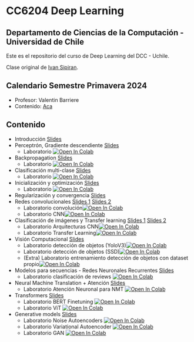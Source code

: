 # CC6204 Deep Learning
## Departamento de Ciencias de la Computación - Universidad de Chile

Este es el repositorio del curso de Deep Learning del DCC - Uchile.

Clase original de [Ivan Sipiran](https://github.com/ivansipiran).

## Calendario Semestre Primavera 2024
* Profesor: Valentin Barriere
* Contenido: [Aca](./calendario.md)

## Contenido
* Introducción [Slides](./Slides/1_Introduccion.pdf)
* Perceptrón, Gradiente descendiente [Slides](./Slides/2_Perceptron_GD.pdf)
  * Laboratorio [![Open In Colab](https://colab.research.google.com/assets/colab-badge.svg)](http://colab.research.google.com/github/ivansipiran/CC6204-Deep-Learning/blob/main/Labs/Lab1_BinaryClassifier.ipynb) 
* Backpropagation [Slides](./Slides/3_Backpropagation.pdf)
    * Laboratorio [![Open In Colab](https://colab.research.google.com/assets/colab-badge.svg)](http://colab.research.google.com/github/ivansipiran/CC6204-Deep-Learning/blob/main/Labs/Lab2_Backpropagation.ipynb) 
* Clasificación multi-clase [Slides](./Slides/4_Softmax_CEL.pdf)
    * Laboratorio [![Open In Colab](https://colab.research.google.com/assets/colab-badge.svg)](http://colab.research.google.com/github/ivansipiran/CC6204-Deep-Learning/blob/main/Labs/Lab3_MNIST_multiclass.ipynb) 
* Inicialización y optimización [Slides](./Slides/5_Initialization_optimization.pdf)
    * Laboratorio [![Open In Colab](https://colab.research.google.com/assets/colab-badge.svg)](http://colab.research.google.com/github/ivansipiran/CC6204-Deep-Learning/blob/main/Labs/Lab4_optimization.ipynb) 
* Regularización y convergencia [Slides](./Slides/6_Regularization_convergence.pdf)
* Redes convolucionales [Slides 1](./Slides/7_CNN1.pdf) [Slides 2](./Slides/8_CNN2.pdf)
    * Laboratorio convolución[![Open In Colab](https://colab.research.google.com/assets/colab-badge.svg)](http://colab.research.google.com/github/ivansipiran/CC6204-Deep-Learning/blob/main/Labs/Lab5_idea_convolution.ipynb)
    * Laboratorio CNN[![Open In Colab](https://colab.research.google.com/assets/colab-badge.svg)](http://colab.research.google.com/github/ivansipiran/CC6204-Deep-Learning/blob/main/Labs/Lab6_CNN_MNIST.ipynb)
* Clasificación de imágenes y Transfer learning [Slides 1](./Slides/9_Classification_Architectures.pdf) [Slides 2](./Slides/10_TransferLearning.pdf)
    * Laboratorio Arquitecturas CNN[![Open In Colab](https://colab.research.google.com/assets/colab-badge.svg)](http://colab.research.google.com/github/ivansipiran/CC6204-Deep-Learning/blob/main/Labs/Lab7_CNN_Architectures.ipynb)
    * Laboratorio Transfer Learning[![Open In Colab](https://colab.research.google.com/assets/colab-badge.svg)](http://colab.research.google.com/github/ivansipiran/CC6204-Deep-Learning/blob/main/Labs/Lab8_TransferLearning.ipynb)
* Visión Computacional [Slides](./Slides/11_ComputerVision.pdf)
    * Laboratorio detección de objetos (YoloV3)[![Open In Colab](https://colab.research.google.com/assets/colab-badge.svg)](http://colab.research.google.com/github/ivansipiran/CC6204-Deep-Learning/blob/main/Labs/Lab9_DeteccionObjetosYOLO.ipynb)
    * Laboratorio detección de objetos (SSD)[![Open In Colab](https://colab.research.google.com/assets/colab-badge.svg)](http://colab.research.google.com/github/ivansipiran/CC6204-Deep-Learning/blob/main/Labs/Lab10_SSD.ipynb)
    * (Extra) Laboratorio entrenamiento detección de objetos con dataset propio[![Open In Colab](https://colab.research.google.com/assets/colab-badge.svg)](http://colab.research.google.com/github/ivansipiran/CC6204-Deep-Learning/blob/main/Labs/LabExtra1_YOLOv4_PyTorch.ipynb)
* Modelos para secuencias - Redes Neuronales Recurrentes [Slides](./Slides/12_SequenceModels.pdf)
    * Laboratorio clasificación de reviews [![Open In Colab](https://colab.research.google.com/assets/colab-badge.svg)](http://colab.research.google.com/github/ivansipiran/CC6204-Deep-Learning/blob/main/Labs/Lab11_Classification_RNN.ipynb)
* Neural Machine Translation + Atención [Slides](./Slides/13_NeuralMachineTranslation_Attention.pdf)
    * Laboratorio Atención Neuronal para NMT [![Open In Colab](https://colab.research.google.com/assets/colab-badge.svg)](http://colab.research.google.com/github/ivansipiran/CC6204-Deep-Learning/blob/main/Labs/Lab12_NMT_attention.ipynb)
* Transformers [Slides](./Slides/14_Transformers.pdf)
    * Laboratorio BERT Finetuning [![Open In Colab](https://colab.research.google.com/assets/colab-badge.svg)](http://colab.research.google.com/github/ivansipiran/CC6204-Deep-Learning/blob/main/Labs/Lab17_BERT_finetuning.ipynb) 
    * Laboratorio ViT [![Open In Colab](https://colab.research.google.com/assets/colab-badge.svg)](http://colab.research.google.com/github/ivansipiran/CC6204-Deep-Learning/blob/main/Labs/Lab13_ViT.ipynb)
* Generative models [Slides](./Slides/15_GenerativeModels.pdf)
    * Laboratorio Noise Autoencoders [![Open In Colab](https://colab.research.google.com/assets/colab-badge.svg)](http://colab.research.google.com/github/ivansipiran/CC6204-Deep-Learning/blob/main/Labs/Lab14_NoiseAutoencoder.ipynb)
    * Laboratorio Variational Autoencoder  [![Open In Colab](https://colab.research.google.com/assets/colab-badge.svg)](http://colab.research.google.com/github/ivansipiran/CC6204-Deep-Learning/blob/main/Labs/Lab15_VAE.ipynb)
    * Laboratorio GAN [![Open In Colab](https://colab.research.google.com/assets/colab-badge.svg)](http://colab.research.google.com/github/ivansipiran/CC6204-Deep-Learning/blob/main/Labs/Lab16_GAN.ipynb)
